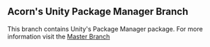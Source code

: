 ## Acorn's Unity Package Manager Branch

This branch contains Unity's Package Manager package. For more information visit the [Master Branch](https://github.com/diegodelarocha/Acorn)